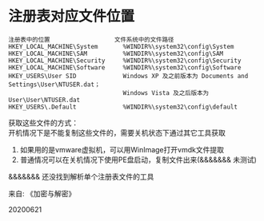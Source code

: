 # 注册表对应文件位置

```
注册表中的位置                  文件系统中的文件路径
HKEY_LOCAL_MACHINE\System       %WINDIR%\system32\config\System
HKEY_LOCAL_MACHINE\SAM          %WINDIR%\system32\config\SAM
HKEY_LOCAL_MACHINE\Security     %WINDIR%\system32\config\Security
HKEY_LOCAL_MACHINE\Software     %WINDIR%\system32\config\Software
HKEY_USERS\User SID             Windows XP 及之前版本为 Documents and Settings\User\NTUSER.dat；
                                Windows Vista 及之后版本为 User\User\NTUSER.dat
HKEY_USERS\.Default             %WINDIR%\system32\config\default
```

获取这些文件的方式：  
开机情况下是不能复制这些文件的，需要关机状态下通过其它工具获取  
1. 如果用的是vmware虚拟机，可以用WinImage打开vmdk文件提取
2. 普通情况可以在关机情况下使用PE盘启动，复制文件出来(&&&&&&& 未测试)

&&&&&&& 还没找到解析单个注册表文件的工具  


来自: 《加密与解密》  

20200621  
